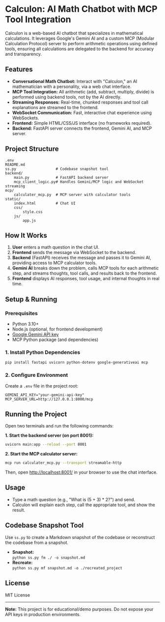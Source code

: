 # Calculon: AI Math Chatbot with MCP Tool Integration

Calculon is a web-based AI chatbot that specializes in mathematical calculations. It leverages Google's Gemini AI and a custom MCP (Modular Calculation Protocol) server to perform arithmetic operations using defined tools, ensuring all calculations are delegated to the backend for accuracy and transparency.

## Features

- **Conversational Math Chatbot:** Interact with "Calculon," an AI mathematician with a personality, via a web chat interface.
- **MCP Tool Integration:** All arithmetic (add, subtract, multiply, divide) is performed using backend tools, not by the AI directly.
- **Streaming Responses:** Real-time, chunked responses and tool call explanations are streamed to the frontend.
- **WebSocket Communication:** Fast, interactive chat experience using WebSockets.
- **Frontend:** Simple HTML/CSS/JS interface (no frameworks required).
- **Backend:** FastAPI server connects the frontend, Gemini AI, and MCP server.

## Project Structure

```
.env
README.md
ss.py                  # Codebase snapshot tool
backend/
    main.py            # FastAPI backend server
    mcp_client_logic.py# Handles Gemini/MCP logic and WebSocket streaming
mcp/
    calculater_mcp.py  # MCP server with calculator tools
static/
    index.html         # Chat UI
    css/
        style.css
    js/
        app.js
```

## How It Works

1. **User** enters a math question in the chat UI.
2. **Frontend** sends the message via WebSocket to the backend.
3. **Backend** (FastAPI) receives the message and passes it to Gemini AI, providing access to MCP calculator tools.
4. **Gemini AI** breaks down the problem, calls MCP tools for each arithmetic step, and streams thoughts, tool calls, and results back to the frontend.
5. **Frontend** displays AI responses, tool usage, and internal thoughts in real time.

## Setup & Running

### Prerequisites

- Python 3.10+
- Node.js (optional, for frontend development)
- [Google Gemini API key](https://ai.google.dev/)
- MCP Python package (and dependencies)

### 1. Install Python Dependencies

```sh
pip install fastapi uvicorn python-dotenv google-generativeai mcp
```

### 2. Configure Environment

Create a `.env` file in the project root:

```
GEMINI_API_KEY="your-gemini-api-key"
MCP_SERVER_URL=http://127.0.0.1:8000/mcp
```


## Running the Project

Open two terminals and run the following commands:

**1. Start the backend server (on port 8001):**
```sh
uvicorn main:app --reload --port 8001
```

**2. Start the MCP calculator server:**
```sh
mcp run calculater_mcp.py --transport streamable-http
```

Then, open [http://localhost:8001/](http://localhost:8001/) in your browser to use the chat interface.

## Usage

- Type a math question (e.g., "What is (5 + 3) * 2?") and send.
- Calculon will explain each step, call the appropriate tool, and show the result.

## Codebase Snapshot Tool

Use `ss.py` to create a Markdown snapshot of the codebase or reconstruct the codebase from a snapshot.

- **Snapshot:**  
  `python ss.py fm ./ -o snapshot.md`
- **Recreate:**  
  `python ss.py mf snapshot.md -o ./recreated_project`

## License

MIT License

---

**Note:** This project is for educational/demo purposes. Do not expose your API keys in production environments.